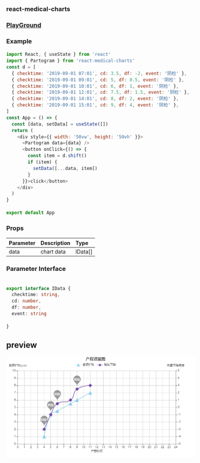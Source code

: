 ### react-medical-charts



### [PlayGround](https://codesandbox.io/s/admiring-waterfall-vrlmr?file=/src/App.js)

### Example

```js
import React, { useState } from 'react'
import { Partogram } from 'react-medical-charts'
const d = [
  { checktime: '2019-09-01 07:01', cd: 3.5, df: -2, event: '阴检' },
  { checktime: '2019-09-01 09:01', cd: 5, df: 0.5, event: '阴检' },
  { checktime: '2019-09-01 10:01', cd: 6, df: 1, event: '阴检' },
  { checktime: '2019-09-01 12:01', cd: 7.5, df: 1.5, event: '阴检' },
  { checktime: '2019-09-01 14:01', cd: 8, df: 2, event: '阴检' },
  { checktime: '2019-09-01 15:01', cd: 9, df: 4, event: '阴检' },
]
const App = () => {
  const [data, setData] = useState([])
  return (
    <div style={{ width: '50vw', height: '50vh' }}>
      <Partogram data={data} />
      <button onClick={() => {
        const item = d.shift()
        if (item) {
          setData([...data, item])
        }
      }}>click</button>
    </div>
  )
}

export default App


```

### Props

| Parameter | Description                        | Type    |
| :-------- | :--------------------------------- | :------ |
| data      | chart data                         | IData[]   |

### Parameter Interface
```typescript

export interface IData {
  checktime: string,
  cd: number,
  df: number,
  event: string

}


```


## preview
![preview](docs/partogram.jpg)
